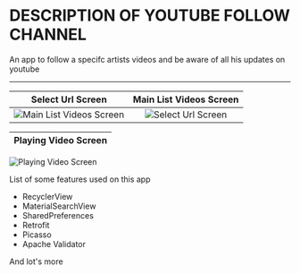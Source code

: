 # DESCRIPTION OF YOUTUBE FOLLOW CHANNEL
An app to follow a specifc artists videos and be aware of all his updates on youtube

---

Select Url Screen                     |  Main List Videos Screen           |
:-----------------------------------:|:-----------------------------------:|
![Main List Videos Screen](https://i.pinimg.com/originals/b0/1d/7f/b01d7f01b37e9231e1e8e19352fea924.png) | ![Select Url Screen](https://i.pinimg.com/originals/82/03/b9/8203b9c83dcd8b141cd6dd6b257cc5cd.png)


Playing Video Screen                     | 
:---------------------------------------:|
![Playing Video Screen](https://i.pinimg.com/originals/15/0b/b8/150bb87ca2d2eb6e4a21d5342c2d6e24.png)


List of some features used on this app

* RecyclerView
* MaterialSearchView
* SharedPreferences
* Retrofit
* Picasso
* Apache Validator

And lot's more
